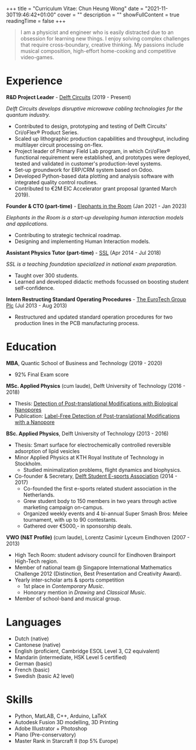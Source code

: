 +++
title = "Curriculum Vitae: Chun Heung Wong" 
date = "2021-11-30T19:46:42+01:00"
cover = ""
description = "" 
showFullContent = true
readingTime = false 
+++

> I am a physicist and engineer who is easily distracted due to an obsession for learning new things. I enjoy solving complex challenges that require cross-boundary, creative thinking. My passions include musical composition, high-effort home-cooking and competitive video-games.

# Experience
**R&D Project Leader** - [Delft Circuits](https://delft-circuits.com/) (2019 - Present)

*Delft Circuits develops disruptive microwave cabling technologies for the quantum industry.*
- Contributed to design, prototyping and testing of Delft Circuits' Cri/oFlex® Product Series.
- Scaled up lithographic production capabilities and throughput, including multilayer circuit processing on-flex.
- Project leader of Primary Field Lab program, in which Cri/oFlex® functional requirement were established, and prototypes were deployed, tested and validated in customer's production-level systems.
- Set-up groundwork for ERP/CRM system based on Odoo.
- Developed Python-based data plotting and analysis software with integrated quality control routines.
- Contributed to €2M EIC Accelerator grant proposal (granted March 2019).

**Founder & CTO (part-time)** - [Elephants in the Room](https://elephantsintheroom.co/) (Jan 2021 - Jan 2023)

*Elephants in the Room is a start-up developing human interaction models and applications.*
- Contributing to strategic technical roadmap.
- Designing and implementing Human Interaction models.

**Assistant Physics Tutor (part-time)** - [SSL](https://www.sslleiden.nl/) (Apr 2014 - Jul 2018)

*SSL is a teaching foundation specialized in national exam preparation.*
- Taught over 300 students.
- Learned and developed didactic methods focussed on boosting student self-confidence.

**Intern Restructing Standard Operating Procedures** - [The EuroTech Group Plc](https://www.eurotech-group.co.uk/eurotech/) (Jul 2013 - Aug 2013)
- Restructured and updated standard operation procedures for two production lines in the PCB manufacturing process.

# Education
**MBA**, Quantic School of Business and Technology (2019 - 2020)
- 92% Final Exam score

**MSc. Applied Physics** (cum laude), Delft University of Technology (2016 - 2018)
- Thesis: [Detection of Post-translational Modifications with Biological Nanopores](/projects/post-translational-modifications)
- Publication: [Label-Free Detection of Post-translational Modifications with a Nanopore](https://pubs.acs.org/doi/10.1021/acs.nanolett.9b03134)

**BSc. Applied Physics**, Delft University of Technology (2013 - 2016)
- Thesis: Smart surface for electrochemically controlled reversible adsorption of lipid vesicles
- Minor Applied Physics at KTH Royal Institute of Technology in Stockholm.
    - Studied minimalization problems, flight dynamics and biophysics.
- Co-founder & Secretary, [Delft Student E-sports Association](https://esportsdelft.nl/) (2014 - 2017)
    - Co-founded the first e-sports related student association in the Netherlands.
    - Grew student body to 150 members in two years through active marketing campaign on-campus.
    - Organized weekly events and 4 bi-annual Super Smash Bros: Melee tournament, with up to 90 contestants. 
    - Gathered over €5000,- in sponsorship deals.
    
**VWO (N&T Profile)** (cum laude), Lorentz Casimir Lyceum Eindhoven (2007 - 2013)
- High Tech Room: student advisory council for Eindhoven Brainport High-Tech region. 
- Member of national team @ Singapore International Mathematics Challenge 2012 (Distinction, Best Presentation and Creativity Award).
- Yearly inter-scholar arts & sports competition
    - 1st place in *Contemporary Music*.
    - Honorary mention in *Drawing* and *Classical Music*.
- Member of school-band and musical group.

# Languages
- Dutch (native)
- Cantonese (native)
- English (proficient, Cambridge ESOL Level 3, C2 equivalent)
- Mandarin (intermediate, HSK Level 5 certified)
- German (basic)
- French (basic)
- Swedish (basic A2 level)

# Skills
- Python, MatLAB, C++, Arduino, LaTeX
- Autodesk Fusion 3D modelling, 3D Printing
- Adobe Illustrator + Photoshop
- Piano (Pre-conservatory)
- Master Rank in Starcraft II (top 5% Europe)
